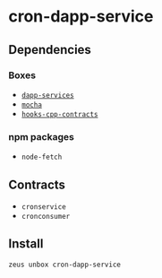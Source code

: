
cron-dapp-service 
====================




## Dependencies
### Boxes
* [`dapp-services`](dapp-services.md)
* [`mocha`](mocha.md)
* [`hooks-cpp-contracts`](hooks-cpp-contracts.md)
### npm packages
* `node-fetch`
## Contracts
* `cronservice`
* `cronconsumer`
## Install
```bash
zeus unbox cron-dapp-service
```





